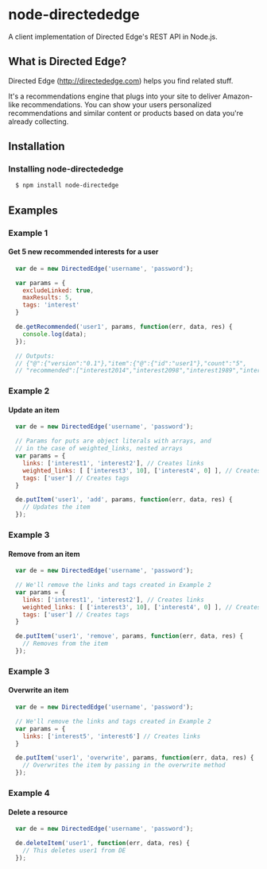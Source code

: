 # node-directededge

A client implementation of Directed Edge's REST API in Node.js. 

## What is Directed Edge?
Directed Edge (http://directededge.com) helps you find related stuff.

It's a recommendations engine that plugs into your site to deliver Amazon-like recommendations. You can show your users personalized recommendations and similar content or products based on data you're already collecting.

## Installation

### Installing node-directededge
``` bash
  $ npm install node-directedge
```

## Examples

### Example 1

#### Get 5 new recommended interests for a user

``` javascript
  var de = new DirectedEdge('username', 'password');

  var params = {
  	excludeLinked: true,
  	maxResults: 5,
  	tags: 'interest'
  }

  de.getRecommended('user1', params, function(err, data, res) {
  	console.log(data);
  });

  // Outputs:
  // {"@":{"version":"0.1"},"item":{"@":{"id":"user1"},"count":"5",
  // "recommended":["interest2014","interest2098","interest1989","interest1932","interest1977"]}}
```

### Example 2

#### Update an item

``` javascript
  var de = new DirectedEdge('username', 'password');

  // Params for puts are object literals with arrays, and
  // in the case of weighted_links, nested arrays
  var params = {
    links: ['interest1', 'interest2'], // Creates links
    weighted_links: [ ['interest3', 10], ['interest4', 0] ], // Creates links with weights
  	tags: ['user'] // Creates tags
  }

  de.putItem('user1', 'add', params, function(err, data, res) {
  	// Updates the item
  });
```

### Example 3

#### Remove from an item

``` javascript
  var de = new DirectedEdge('username', 'password');

  // We'll remove the links and tags created in Example 2
  var params = {
    links: ['interest1', 'interest2'], // Creates links
    weighted_links: [ ['interest3', 10], ['interest4', 0] ], // Creates links with weights
  	tags: ['user'] // Creates tags
  }

  de.putItem('user1', 'remove', params, function(err, data, res) {
  	// Removes from the item
  });
```

### Example 3

#### Overwrite an item

``` javascript
  var de = new DirectedEdge('username', 'password');

  // We'll remove the links and tags created in Example 2
  var params = {
    links: ['interest5', 'interest6'] // Creates links
  }

  de.putItem('user1', 'overwrite', params, function(err, data, res) {
  	// Overwrites the item by passing in the overwrite method
  });
```

### Example 4

#### Delete a resource
``` javascript
  var de = new DirectedEdge('username', 'password');

  de.deleteItem('user1', function(err, data, res) {
    // This deletes user1 from DE
  });
```